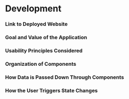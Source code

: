 # Development

### Link to Deployed Website


### Goal and Value of the Application



### Usability Principles Considered

### Organization of Components

### How Data is Passed Down Through Components

### How the User Triggers State Changes

